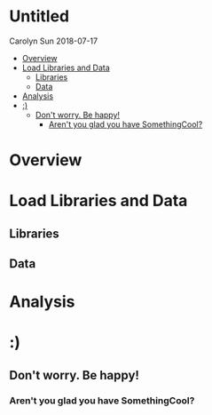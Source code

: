 Untitled
================
Carolyn Sun
2018-07-17

-   [Overview](#overview)
-   [Load Libraries and Data](#load-libraries-and-data)
    -   [Libraries](#libraries)
    -   [Data](#data)
-   [Analysis](#analysis)
-   [:)](#section)
    -   [Don't worry. Be happy!](#dont-worry.-be-happy)
        -   [Aren't you glad you have SomethingCool?](#arent-you-glad-you-have-somethingcool)

Overview
========

Load Libraries and Data
=======================

Libraries
---------

Data
----

Analysis
========

:)
==

Don't worry. Be happy!
----------------------

### Aren't you glad you have SomethingCool?
